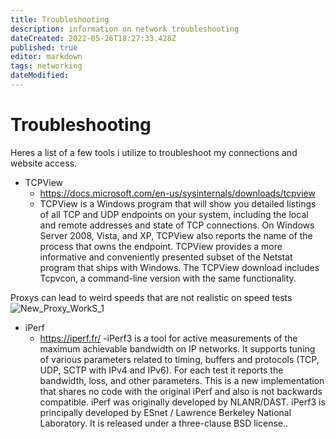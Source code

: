 ```yaml
---
title: Troubleshooting
description: information on network troubleshooting
dateCreated: 2022-05-26T18:27:33.428Z
published: true
editor: markdown
tags: networking
dateModified: 
---
```

# Troubleshooting
Heres a list of a few tools i utilize to troubleshoot my connections and website access.



- TCPView
	- https://docs.microsoft.com/en-us/sysinternals/downloads/tcpview
	- TCPView is a Windows program that will show you detailed listings of all TCP and UDP endpoints on your system, including the local and remote addresses and state of TCP connections. On Windows Server 2008, Vista, and XP, TCPView also reports the name of the process that owns the endpoint. TCPView provides a more informative and conveniently presented subset of the Netstat program that ships with Windows. The TCPView download includes Tcpvcon, a command-line version with the same functionality.

Proxys can lead to weird speeds that are not realistic on speed tests
![New_Proxy_WorkS_1](https://user-images.githubusercontent.com/12887622/134817695-e848b4aa-b192-407d-9ce9-ee7314e67a92.png)

- iPerf
	- https://iperf.fr/
	-iPerf3 is a tool for active measurements of the maximum achievable bandwidth on IP networks. It supports tuning of various parameters related to timing, buffers and protocols (TCP, UDP, SCTP with IPv4 and IPv6). For each test it reports the bandwidth, loss, and other parameters. This is a new implementation that shares no code with the original iPerf and also is not backwards compatible. iPerf was originally developed by NLANR/DAST. iPerf3 is principally developed by ESnet / Lawrence Berkeley National Laboratory. It is released under a three-clause BSD license..

